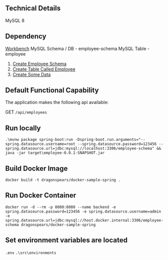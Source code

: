 ## Technical Details

MySQL 8

## Dependency

[Workbench](https://www.mysql.com/products/workbench/)
MySQL Schema / DB - employee-schema
MySQL Table - employee

1. [Create Employee Schema](blob/main/docker-mysql-8/create-schema.sql)
2. [Create Table Called Employee](blob/main/docker-mysql-8/create-table.sql) 
3. [Create Some Data](blob/main/docker-mysql-8/create-data.sql) 

## Default Functional Capability

The application makes the following api available:

GET `/api/employees`

## Run locally

`.\mvnw package spring-boot:run -Dspring-boot.run.arguments="--spring.datasource.username=root --spring.datasource.password=123456 --spring.datasource.url=jdbc:mysql://localhost:3306/employee-schema" && java -jar target\employee-0.0.1-SNAPSHOT.jar`

## Build Docker Image

`docker build -t dragonspears/docker-sample-spring .`

## Run Docker Container

`docker run -d --rm -p 8080:8080 --name backend -e spring.datasource.password=123456 -e spring.datasource.username=admin -e spring.datasource.url=jdbc:mysql://host.docker.internal:3306/employee-schema dragonspears/docker-sample-spring`

## Set environment variables are located

`.env`
`.\src\environments`

